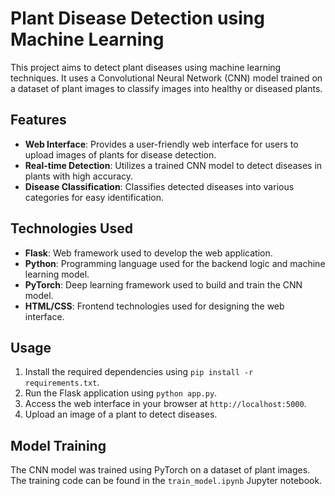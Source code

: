 # Plant Disease Detection using Machine Learning

This project aims to detect plant diseases using machine learning techniques. It uses a Convolutional Neural Network (CNN) model trained on a dataset of plant images to classify images into healthy or diseased plants.

## Features

- **Web Interface**: Provides a user-friendly web interface for users to upload images of plants for disease detection.
- **Real-time Detection**: Utilizes a trained CNN model to detect diseases in plants with high accuracy.
- **Disease Classification**: Classifies detected diseases into various categories for easy identification.

## Technologies Used

- **Flask**: Web framework used to develop the web application.
- **Python**: Programming language used for the backend logic and machine learning model.
- **PyTorch**: Deep learning framework used to build and train the CNN model.
- **HTML/CSS**: Frontend technologies used for designing the web interface.
  
## Usage

1. Install the required dependencies using `pip install -r requirements.txt`.
2. Run the Flask application using `python app.py`.
3. Access the web interface in your browser at `http://localhost:5000`.
4. Upload an image of a plant to detect diseases.


## Model Training

The CNN model was trained using PyTorch on a dataset of plant images. The training code can be found in the `train_model.ipynb` Jupyter notebook.
